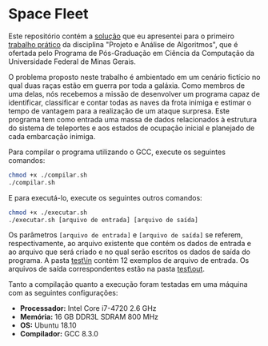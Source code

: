 # Space Fleet

Este repositório contém a [solução](https://github.com/leandrolcampos/space_fleet/blob/master/solução.pdf) que eu apresentei para o primeiro [trabalho prático](https://github.com/leandrolcampos/space_fleet/blob/master/problema.pdf) da disciplina "Projeto e Análise de Algoritmos", que é ofertada pelo Programa de Pós-Graduação em Ciência da Computação da Universidade Federal de Minas Gerais.

O problema proposto neste trabalho é ambientado em um cenário fictício no qual duas raças estão em guerra por toda a galáxia. Como membros de uma delas, nós recebemos a missão de desenvolver um programa capaz de identificar, classificar e contar todas as naves da frota inimiga e estimar o tempo de vantagem para a realização de um ataque surpresa. Este programa tem como entrada uma massa de dados relacionados à estrutura do sistema de teleportes e aos estados de ocupação inicial e planejado de cada embarcação inimiga.

Para compilar o programa utilizando o GCC, execute os seguintes comandos:

```bash
chmod +x ./compilar.sh
./compilar.sh
```

E para executá-lo, execute os seguintes outros comandos:

```bash
chmod +x ./executar.sh
./executar.sh [arquivo de entrada] [arquivo de saída]
```

Os parâmetros `[arquivo de entrada]` e `[arquivo de saída]` se referem, respectivamente, ao arquivo existente que contém os dados de entrada e ao arquivo que será criado e no qual serão escritos os dados de saída do programa. A pasta [test\in](https://github.com/leandrolcampos/space_fleet/blob/master/test/in) contém 12 exemplos de arquivo de entrada. Os arquivos de saída correspondentes estão na pasta [test\out](https://github.com/leandrolcampos/space_fleet/blob/master/test/out).

Tanto a compilação quanto a execução foram testadas em uma máquina com as seguintes configurações:

- **Processador:** Intel Core i7-4720 2.6 GHz
- **Memória:** 16 GB DDR3L SDRAM 800 MHz
- **OS:** Ubuntu 18.10
- **Compilador:** GCC 8.3.0
